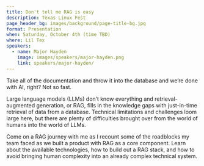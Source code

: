 ```yaml
---
title: Don't tell me RAG is easy
description: Texas Linux Fest
page_header_bg: images/background/page-title-bg.jpg
format: Presentation
when: Saturday, October 4th (time TBD)
where: Lil Tex
speakers:
  - name: Major Hayden
    image: images/speakers/major-hayden.png
    link: speakers/major-hayden/
---
```


Take all of the documentation and throw it into the database and we’re done
with AI, right? Not so fast.

Large language models (LLMs) don’t know everything and retrieval-augmented
generation, or RAG, fills in the knowledge gaps with just-in-time retrieval of
data from a database. Technical limitations and challenges loom large here, but
there are plenty of difficulties brought over from the world of humans into the
world of LLMs.

Come on a RAG journey with me as I recount some of the roadblocks my team faced
as we built a product with RAG as a core component. Learn about the available
technologies, how to build out a RAG stack, and how to avoid bringing human
complexity into an already complex technical system.
